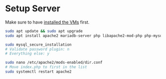 # Setup Server

Make sure to have [installed the VMs](InstallVMs.md) first.

```sh
sudo apt update && sudo apt upgrade
sudo apt install apache2 mariadb-server php libapache2-mod-php php-mysql

sudo mysql_secure_installation
# Validate password plugin: n
# Everything else: y

sudo nano /etc/apache2/mods-enabled/dir.conf
# Move index.php to first in the list
sudo systemctl restart apache2
```

